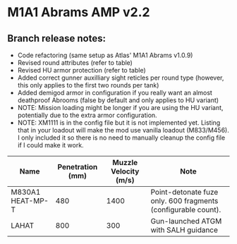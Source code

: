 # M1A1 Abrams AMP v2.2

## Branch release notes:
<p>
	<ul> 
		<li>Code refactoring (same setup as Atlas' M1A1 Abrams v1.0.9)</li>
		<li>Revised round attributes (refer to table)</li>
		<li>Revised HU armor protection (refer to table)</li>
		<li>Added correct gunner auxilliary sight reticles per round type (however, this only applies to the first two rounds per tank)</li>
		<li>Added demigod armor in configuration if you really want an almost deathproof Abrooms (false by default and only applies to HU variant)</li>
		<li>NOTE: Mission loading might be longer if you are using the HU variant, potentially due to the extra armor configuration.</li>
		<li>NOTE: XM1111 is in the config file but it is not implemented yet. Listing that in your loadout will make the mod use vanilla loadout (M833/M456). I only included it so there is no need to manually cleanup the config file if I could make it work.</li>
	</ul>
</p>


| Name  | Penetration (mm) | Muzzle Velocity (m/s) | Note |
| ------------- | ------------- | ------------- | ------------- |
| M830A1 HEAT-MP-T | 480 | 1400 | Point-detonate fuze only. 600 fragments (configurable count). |
| LAHAT | 800 | 300 | Gun-launched ATGM with SALH guidance |

